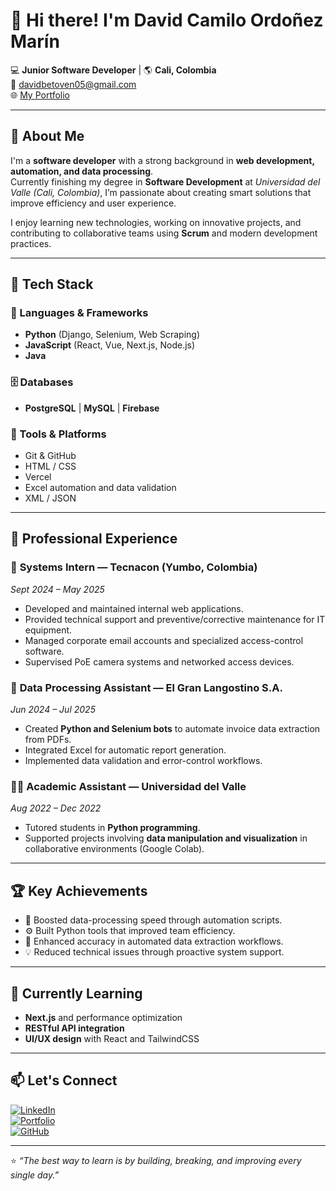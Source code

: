 # 👋 Hi there! I'm David Camilo Ordoñez Marín  

💻 **Junior Software Developer** | 🌎 **Cali, Colombia**  
📧 [davidbetoven05@gmail.com](mailto:davidbetoven05@gmail.com)  
🌐 [My Portfolio](https://2025-porfolio-seven.vercel.app/)  

---

## 🚀 About Me  

I'm a **software developer** with a strong background in **web development, automation, and data processing**.  
Currently finishing my degree in **Software Development** at *Universidad del Valle (Cali, Colombia)*, I’m passionate about creating smart solutions that improve efficiency and user experience.  

I enjoy learning new technologies, working on innovative projects, and contributing to collaborative teams using **Scrum** and modern development practices.  

---

## 🧠 Tech Stack  

### 🐍 Languages & Frameworks  
- **Python** (Django, Selenium, Web Scraping)  
- **JavaScript** (React, Vue, Next.js, Node.js)  
- **Java**  

### 🗄️ Databases  
- **PostgreSQL** | **MySQL** | **Firebase**  

### 🧰 Tools & Platforms  
- Git & GitHub  
- HTML / CSS  
- Vercel  
- Excel automation and data validation  
- XML / JSON  

---

## 💼 Professional Experience  

### 🧩 **Systems Intern — Tecnacon (Yumbo, Colombia)**  
*Sept 2024 – May 2025*  
- Developed and maintained internal web applications.  
- Provided technical support and preventive/corrective maintenance for IT equipment.  
- Managed corporate email accounts and specialized access-control software.  
- Supervised PoE camera systems and networked access devices.  

### 🤖 **Data Processing Assistant — El Gran Langostino S.A.**  
*Jun 2024 – Jul 2025*  
- Created **Python and Selenium bots** to automate invoice data extraction from PDFs.  
- Integrated Excel for automatic report generation.  
- Implemented data validation and error-control workflows.  

### 🧑‍🏫 **Academic Assistant — Universidad del Valle**  
*Aug 2022 – Dec 2022*  
- Tutored students in **Python programming**.  
- Supported projects involving **data manipulation and visualization** in collaborative environments (Google Colab).  

---

## 🏆 Key Achievements  

- 🚀 Boosted data-processing speed through automation scripts.  
- ⚙️ Built Python tools that improved team efficiency.  
- 🧩 Enhanced accuracy in automated data extraction workflows.  
- 💡 Reduced technical issues through proactive system support.  

---

## 🌱 Currently Learning  

- **Next.js** and performance optimization  
- **RESTful API integration**  
- **UI/UX design** with React and TailwindCSS  

---

## 📫 Let's Connect  

[![LinkedIn](https://img.shields.io/badge/LinkedIn-0077B5?logo=linkedin&logoColor=white)](https://www.linkedin.com/)  
[![Portfolio](https://img.shields.io/badge/🌐%20Portfolio-2025--porfolio--seven.vercel.app-blue)](https://2025-porfolio-seven.vercel.app/)  
[![GitHub](https://img.shields.io/badge/GitHub-181717?logo=github&logoColor=white)](https://github.com/)  

---

⭐ *“The best way to learn is by building, breaking, and improving every single day.”*  
